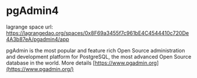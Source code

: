 pgAdmin4
=======

lagrange space url: https://lagrangedao.org/spaces/0x8F69a3455f7c961bE4C4544410c720De4A3b87eA/pgadmin4/app

pgAdmin is the most popular and feature rich Open Source administration and development platform for PostgreSQL, the most advanced Open Source database in the world.
More details [https://www.pgadmin.org](https://www.pgadmin.org/)
